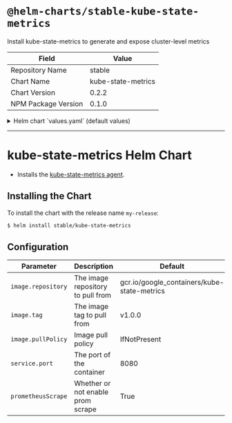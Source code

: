# `@helm-charts/stable-kube-state-metrics`

Install kube-state-metrics to generate and expose cluster-level metrics

| Field               | Value              |
| ------------------- | ------------------ |
| Repository Name     | stable             |
| Chart Name          | kube-state-metrics |
| Chart Version       | 0.2.2              |
| NPM Package Version | 0.1.0              |

<details>

<summary>Helm chart `values.yaml` (default values)</summary>

```yaml
# Default values for kube-state-metrics.
prometheusScrape: true
image:
  repository: gcr.io/google_containers/kube-state-metrics
  tag: v1.0.1
  pullPolicy: IfNotPresent
service:
  port: 8080
```

</details>

---

# kube-state-metrics Helm Chart

- Installs the [kube-state-metrics agent](https://github.com/kubernetes/kube-state-metrics).

## Installing the Chart

To install the chart with the release name `my-release`:

```bash
$ helm install stable/kube-state-metrics
```

## Configuration

| Parameter          | Description                       | Default                                     |
| ------------------ | --------------------------------- | ------------------------------------------- |
| `image.repository` | The image repository to pull from | gcr.io/google_containers/kube-state-metrics |
| `image.tag`        | The image tag to pull from        | v1.0.0                                      |
| `image.pullPolicy` | Image pull policy                 | IfNotPresent                                |
| `service.port`     | The port of the container         | 8080                                        |
| `prometheusScrape` | Whether or not enable prom scrape | True                                        |
